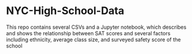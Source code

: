 # NYC-High-School-Data
This repo contains several CSVs and a Jupyter notebook, which describes and shows the relationship between SAT scores and several factors including ethnicity, average class size, and surveyed safety score of the school
